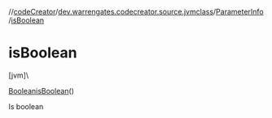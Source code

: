 //[codeCreator](../../../index.md)/[dev.warrengates.codecreator.source.jvmclass](../index.md)/[ParameterInfo](index.md)/[isBoolean](is-boolean.md)

# isBoolean

[jvm]\

[Boolean](https://docs.oracle.com/javase/8/docs/api/java/lang/Boolean.html)[isBoolean](is-boolean.md)()

Is boolean
